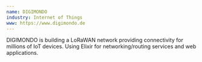 ```yaml
---
name: DIGIMONDO
industry: Internet of Things
www: https://www.digimondo.de
---
```

DIGIMONDO is building a LoRaWAN network providing connectivity for millions of IoT devices. Using Elixir for networking/routing services and web applications.
